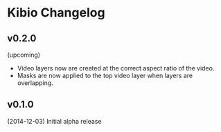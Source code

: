 # Kibio Changelog

## v0.2.0
(upcoming)

- Video layers now are created at the correct aspect ratio of the video. 
- Masks are now applied to the top video layer when layers are overlapping.

## v0.1.0 
(2014-12-03) Initial alpha release